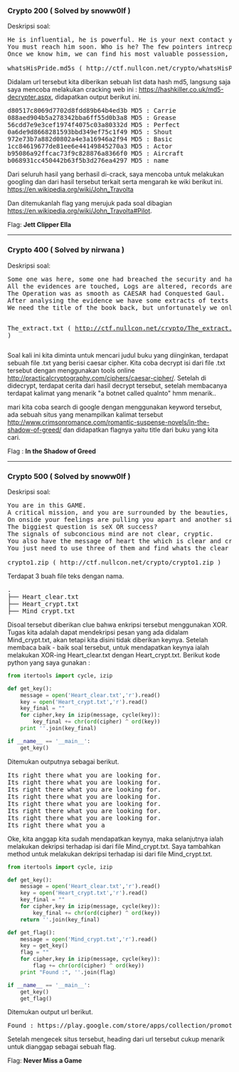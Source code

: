<h3>Crypto 200 ( Solved by snoww0lf )</h3>
Deskripsi soal:

<pre>
He is influential, he is powerful. He is your next contact you can get you out of this situation. 
You must reach him soon. Who is he? The few pointers intrecpted by KGB are in the file. 
Once we know him, we can find his most valuable possession, his PRIDE.

whatsHisPride.md5s ( http://ctf.nullcon.net/crypto/whatsHisPride.md5s )
</pre>

Didalam url tersebut kita diberikan sebuah list data hash md5, langsung saja saya mencoba melakukan cracking web ini :
https://hashkiller.co.uk/md5-decrypter.aspx, didapatkan output berikut ini.

<pre>
d80517c8069d7702d8fdd89b64b4ed3b MD5 : Carrie
088aed904b5a278342bba6ff55d0b3a8 MD5 : Grease
56cdd7e9e3cef1974f4075c03a80332d MD5 : Perfect
0a6de9d8668281593bbd349ef75c1f49 MD5 : Shout
972e73b7a882d0802a4e3a16946a2f94 MD5 : Basic
1cc84619677de81ee6e44149845270a3 MD5 : Actor
b95086a92ffcac73f9c828876a8366f0 MD5 : Aircraft
b068931cc450442b63f5b3d276ea4297 MD5 : name
</pre>

Dari seluruh hasil yang berhasil di-crack, saya mencoba untuk melakukan googling dan dari hasil tersebut terkait serta mengarah ke wiki berikut ini.
https://en.wikipedia.org/wiki/John_Travolta

Dan ditemukanlah flag yang merujuk pada soal dibagian https://en.wikipedia.org/wiki/John_Travolta#Pilot.

Flag: <b>Jett Clipper Ella</b>

<hr>

<h3>Crypto 400 ( Solved by nirwana )</h3>
Deskripsi soal:
<pre>
Some one was here, some one had breached the security and had infiltrated here. 
All the evidences are touched, Logs are altered, records are modified with key as a text from book.
The Operation was as smooth as CAESAR had Conquested Gaul. 
After analysing the evidence we have some extracts of texts in a file. 
We need the title of the book back, but unfortunately we only have a portion of it...

The_extract.txt ( http://ctf.nullcon.net/crypto/The_extract.txt )
</pre>

Soal kali ini kita diminta untuk mencari judul buku yang diinginkan, terdapat sebuah file .txt yang berisi caesar cipher. Kita coba decrypt isi dari file .txt tersebut dengan menggunakan tools online http://practicalcryptography.com/ciphers/caesar-cipher/. Setelah di didecrypt, terdapat cerita dari hasil decrypt tersebut, setelah membacanya terdapat kalimat yang menarik "a botnet called qualnto" hmm menarik..

mari kita coba search di google dengan menggunakan keyword tersebut, ada sebuah situs yang menampilkan kalimat tersebut http://www.crimsonromance.com/romantic-suspense-novels/in-the-shadow-of-greed/ dan didapatkan flagnya yaitu title dari buku yang kita cari.

Flag : <b>In the Shadow of Greed</b>

<hr>

<h3>Crypto 500 ( Solved by snoww0lf )</h3>
Deskripsi soal:

<pre>
You are in this GAME.
A critical mission, and you are surrounded by the beauties, ready to shed slik Reviews their gowns on your beck. 
On onside your feelings are pulling you apart and another side you are called by the duty. 
The biggiest question is seX OR success? 
The signals of subconcious mind are not clear, cryptic. 
You also have the message of heart the which is clear and cryptic. 
You just need to use three of them and find whats the clear message of your Mind … What you must do?

crypto1.zip ( http://ctf.nullcon.net/crypto/crypto1.zip )
</pre>

Terdapat 3 buah file teks dengan nama.
<pre>
.
├── Heart_clear.txt
├── Heart_crypt.txt
├── Mind_crypt.txt
</pre>

Disoal tersebut diberikan clue bahwa enkripsi tersebut menggunakan XOR. Tugas kita adalah dapat mendekripsi pesan yang ada didalam Mind_crypt.txt, akan tetapi kita disini tidak diberikan keynya. Setelah membaca baik - baik soal tersebut, untuk mendapatkan keynya ialah melakukan XOR-ing Heart_clear.txt dengan Heart_crypt.txt. Berikut kode python yang saya gunakan :

```python
from itertools import cycle, izip

def get_key():
	message = open('Heart_clear.txt','r').read()
	key = open('Heart_crypt.txt','r').read()
	key_final = ""
	for cipher,key in izip(message, cycle(key)):
		key_final += chr(ord(cipher) ^ ord(key))
	print ''.join(key_final)

if __name__ == '__main__':
	get_key()
```

Ditemukan outputnya sebagai berikut.

<pre>
Its right there what you are looking for.
Its right there what you are looking for.
Its right there what you are looking for.
Its right there what you are looking for.
Its right there what you are looking for.
Its right there what you are looking for.
Its right there what you are looking for.
Its right there what you a
</pre>

Oke, kita anggap kita sudah mendapatkan keynya, maka selanjutnya ialah melakukan dekripsi terhadap isi dari file Mind_crypt.txt. Saya tambahkan method untuk melakukan dekripsi terhadap isi dari file Mind_crypt.txt.

```python
from itertools import cycle, izip

def get_key():
	message = open('Heart_clear.txt','r').read()
	key = open('Heart_crypt.txt','r').read()
	key_final = ""
	for cipher,key in izip(message, cycle(key)):
		key_final += chr(ord(cipher) ^ ord(key))
	return ''.join(key_final)

def get_flag():
	message = open('Mind_crypt.txt','r').read()
	key = get_key()
	flag = ""
	for cipher,key in izip(message, cycle(key)):
		flag += chr(ord(cipher) ^ ord(key))
	print "Found :", ''.join(flag)

if __name__ == '__main__':
	get_key()
	get_flag()
```
Ditemukan output url berikut.
<pre>
Found : https://play.google.com/store/apps/collection/promotion_3001629_watch_live_games?hl=en
</pre>

Setelah mengecek situs tersebut, heading dari url tersebut cukup menarik untuk dianggap sebagai sebuah flag.

Flag: <b>Never Miss a Game</b>
